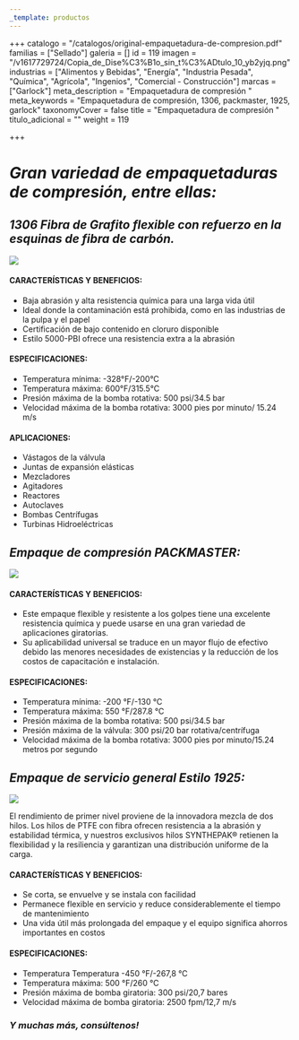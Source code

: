 ```yaml
---
_template: productos
---
```






+++
catalogo = "/catalogos/original-empaquetadura-de-compresion.pdf"
familias = ["Sellado"]
galeria = []
id = 119
imagen = "/v1617729724/Copia_de_Dise%C3%B1o_sin_t%C3%ADtulo_10_yb2yjq.png"
industrias = ["Alimentos y Bebidas", "Energía", "Industria Pesada", "Química", "Agrícola", "Ingenios", "Comercial - Construcción"]
marcas = ["Garlock"]
meta_description = "Empaquetadura de compresión "
meta_keywords = "Empaquetadura de compresión, 1306, packmaster, 1925, garlock"
taxonomyCover = false
title = "Empaquetadura de compresión "
titulo_adicional = ""
weight = 119

+++
# **_Gran variedad de empaquetaduras de compresión, entre ellas:_**

## _1306 Fibra de Grafito flexible con refuerzo en la esquinas de fibra de carbón._

![](https://res.cloudinary.com/novatec/v1597273023/style_1306_flexible_graphite_fm3bk6.jpg)

#### **CARACTERÍSTICAS Y BENEFICIOS:**

* Baja abrasión y alta resistencia química para una larga vida útil
* Ideal donde la contaminación está prohibida, como en las industrias de la pulpa y el papel
* Certificación de bajo contenido en cloruro disponible
* Estilo 5000-PBI ofrece una resistencia extra a la abrasión

#### **ESPECIFICACIONES:**

* Temperatura mínima: -328°F/-200°C
* Temperatura máxima: 600°F/315.5°C
* Presión máxima de la bomba rotativa: 500 psi/34.5 bar
* Velocidad máxima de la bomba rotativa: 3000 pies por minuto/ 15.24 m/s

#### **APLICACIONES:**

* Vástagos de la válvula
* Juntas de expansión elásticas
* Mezcladores
* Agitadores
* Reactores
* Autoclaves
* Bombas Centrífugas
* Turbinas Hidroeléctricas

## _Empaque de compresión PACKMASTER:_

![](https://res.cloudinary.com/novatec/v1597273126/PackMaster-6_1200x900_lwtv5h.jpg)

#### **CARACTERÍSTICAS Y BENEFICIOS:**

* Este empaque flexible y resistente a los golpes tiene una excelente resistencia química y puede usarse en una gran variedad de aplicaciones giratorias.
* Su aplicabilidad universal se traduce en un mayor flujo de efectivo debido las menores necesidades de existencias y la reducción de los costos de capacitación e instalación.

#### **ESPECIFICACIONES:**

* Temperatura mínima: -200 °F/-130 °C
* Temperatura máxima: 550 °F/287.8 °C
* Presión máxima de la bomba rotativa: 500 psi/34.5 bar
* Presión máxima de la válvula: 300 psi/20 bar rotativa/centrífuga
* Velocidad máxima de la bomba rotativa: 3000 pies por minuto/15.24 metros por segundo

## _Empaque de servicio general Estilo 1925:_

![](https://res.cloudinary.com/novatec/v1597273309/Style_1925_1200x900_fmcyeb.jpg)

El rendimiento de primer nivel proviene de la innovadora mezcla de dos hilos. Los hilos de PTFE con fibra ofrecen resistencia a la abrasión y estabilidad térmica, y nuestros exclusivos hilos SYNTHEPAK® retienen la flexibilidad y la resiliencia y garantizan una distribución uniforme de la carga.

#### **CARACTERÍSTICAS Y BENEFICIOS:**

* Se corta, se envuelve y se instala con facilidad
* Permanece flexible en servicio y reduce considerablemente el tiempo de mantenimiento
* Una vida útil más prolongada del empaque y el equipo significa ahorros importantes en costos

#### **ESPECIFICACIONES:**

* Temperatura Temperatura -450 °F/-267,8 °C
* Temperatura máxima: 500 °F/260 °C
* Presión máxima de bomba giratoria: 300 psi/20,7 bares
* Velocidad máxima de bomba giratoria: 2500 fpm/12,7 m/s

### **_Y muchas más, consúltenos!_**
